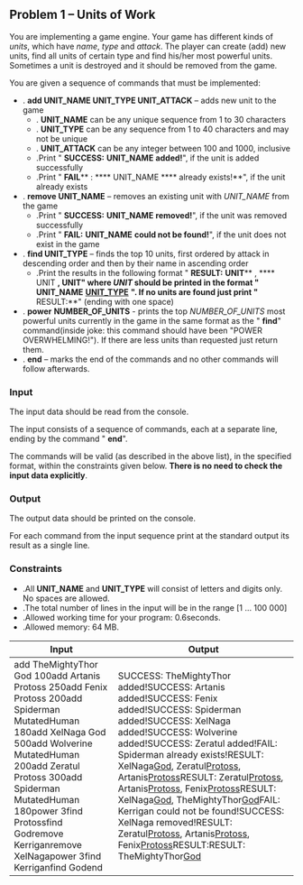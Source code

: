 

## Problem 1 – Units of Work

You are implementing a game engine. Your game has different kinds of _units_, which have _name_, _type_ and _attack_. The player can create (add) new units, find all units of certain type and find his/her most powerful units. Sometimes a unit is destroyed and it should be removed from the game.

You are given a sequence of commands that must be implemented:

- . **add UNIT\_NAME UNIT\_TYPE UNIT\_ATTACK** – adds new unit to the game
  - . **UNIT\_NAME** can be any unique sequence from 1 to 30 characters
  - . **UNIT\_TYPE** can be any sequence from 1 to 40 characters and may not be unique
  - . **UNIT\_ATTACK** can be any integer between 100 and 1000, inclusive
  - .Print &quot; **SUCCESS:**  **UNIT\_NAME**  **added!**&quot;, if the unit is added successfully
  - .Print &quot; **FAIL**** : **** UNIT\_NAME **** already exists!**&quot;, if the unit already exists
- . **remove UNIT\_NAME** – removes an existing unit with _UNIT\_NAME_ from the game
  - .Print &quot; **SUCCESS:**  **UNIT\_NAME**  **removed!**&quot;, if the unit was removed successfully
  - .Print &quot; **FAIL:**  **UNIT\_NAME**  **could not be found!**&quot;, if the unit does not exist in the game
- . **find UNIT\_TYPE** – finds the top 10 units, first ordered by attack in descending order and then by their name in ascending order
  - .Print the results in the following format &quot; **RESULT:**  **UNIT**** , **** UNIT ****,**  **UNIT**&quot; where _UNIT_ should be printed in the format &quot; **UNIT\_NAME**** [****UNIT\_TYPE****]( ****UNIT\_ATTACK**** ) **&quot;. If no units are found just print &quot;** RESULT:**&quot; (ending with one space)
- . **power**  **NUMBER\_OF\_UNITS** - prints the top _NUMBER\_OF\_UNITS_ most powerful units currently in the game in the same format as the &quot; **find**&quot; command(inside joke: this command should have been &quot;POWER OVERWHELMING!&quot;). If there are less units than requested just return them.
- . **end** – marks the end of the commands and no other commands will follow afterwards.

### Input

The input data should be read from the console.

The input consists of a sequence of commands, each at a separate line, ending by the command &quot; **end**&quot;.

The commands will be valid (as described in the above list), in the specified format, within the constraints given below. **There is no need to check the input data explicitly**.

### Output

The output data should be printed on the console.

For each command from the input sequence print at the standard output its result as a single line.

### Constraints

- .All **UNIT\_NAME** and **UNIT\_TYPE** will consist of letters and digits only. No spaces are allowed.
- .The total number of lines in the input will be in the range [1 … 100 000]
- .Allowed working time for your program: 0.6seconds.
- .Allowed memory: 64 MB.



| **Input** | **Output** |
| --- | --- |
| add TheMightyThor God 100add Artanis Protoss 250add Fenix Protoss 200add Spiderman MutatedHuman 180add XelNaga God 500add Wolverine MutatedHuman 200add Zeratul Protoss 300add Spiderman MutatedHuman 180power 3find Protossfind Godremove Kerriganremove XelNagapower 3find Kerriganfind Godend | SUCCESS: TheMightyThor added!SUCCESS: Artanis added!SUCCESS: Fenix added!SUCCESS: Spiderman added!SUCCESS: XelNaga added!SUCCESS: Wolverine added!SUCCESS: Zeratul added!FAIL: Spiderman already exists!RESULT: XelNaga[God](500), Zeratul[Protoss](300), Artanis[Protoss](250)RESULT: Zeratul[Protoss](300), Artanis[Protoss](250), Fenix[Protoss](200)RESULT: XelNaga[God](500), TheMightyThor[God](100)FAIL: Kerrigan could not be found!SUCCESS: XelNaga removed!RESULT: Zeratul[Protoss](300), Artanis[Protoss](250), Fenix[Protoss](200)RESULT:RESULT: TheMightyThor[God](100) |

